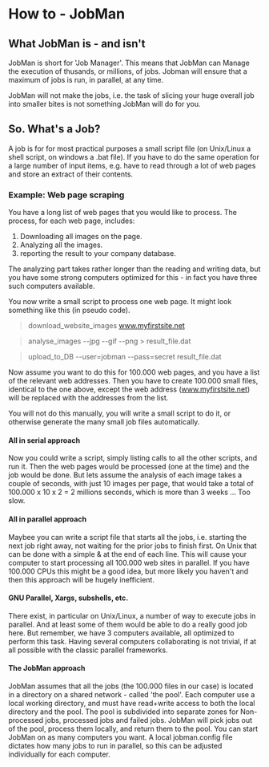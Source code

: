 

# How to - JobMan


## What JobMan is - and isn't

JobMan is short for 'Job Manager'. This means that JobMan can Manage the execution of thusands, or millions, of jobs. Jobman will ensure that a maximum of jobs is run, in parallel, at any time.

JobMan will not make the jobs, i.e. the task of slicing your huge overall job into smaller bites is not something JobMan will do for you.


## So. What's a Job?

 A job is for for most practical purposes a small script file (on Unix/Linux a shell script, on windows a .bat file).
 If you have to do the same operation for a large number of input items, e.g. have to read through a lot of web pages and store an extract of their contents.


 ### Example: Web page scraping

 You have a long list of web pages that you would like to process. The process, for each web page,  includes:

 1. Downloading all images on the page.
 2. Analyzing all the images.
 3. reporting the result to your company database.


 The analyzing part takes rather longer than the reading and writing data, but you have some strong computers optimized for this - in fact you have three such computers available.

 You now write a small script to process one web page. It might look something like this (in pseudo code).

>download_website_images  www.myfirstsite.net

>analyse_images  --jpg --gif --png  > result_file.dat

>upload_to_DB  --user=jobman  --pass=secret  result_file.dat

Now assume you want to do this for 100.000 web pages, and you have a list of the relevant web addresses. Then you have to create 100.000 small files, identical to the one above, except the web address (www.myfirstsite.net) will be replaced with the addresses from the list.

You will not do this manually, you will write a small script to do it, or otherwise generate the many small job files automatically.

#### All in serial approach
Now you could write a script, simply listing calls to all the other scripts, and run it. Then the web pages would be processed (one at the time) and the job would be done. But lets assume the analysis of each image takes a couple of seconds, with just 10 images per page, that would take a total of 100.000 x 10 x 2 = 2 millions seconds, which is more than 3 weeks ... Too slow.

#### All in parallel approach
Maybee you can write a script file that starts all the jobs, i.e. starting the next job right away, not waiting for the prior jobs to finish first. On Unix that can be done with a simple & at the end of each line. This will cause your computer to start processing all 100.000 web sites in parallel. If you have 100.000 CPUs this might be a good idea, but more likely you haven't and then this approach will be hugely inefficient.

#### GNU Parallel, Xargs, subshells, etc.

There exist, in particular on Unix/Linux, a number of way to execute jobs in parallel. And at least some of them would be able to do a really good job here. But remember, we have 3 computers available, all optimized to perform this task. Having several computers collaborating is not trivial, if at all possible with the classic parallel frameworks.

#### The JobMan approach

JobMan assumes that all the jobs (the 100.000 files in our case) is located in a directory on a shared network - called 'the pool'. Each computer use a local working directory, and must have read+write access to both the local directory and the pool. The pool is subdivided into separate zones for Non-processed jobs, processed jobs and failed jobs. JobMan will pick jobs out of the pool, process them locally, and return them to the pool. You can start JobMan on as many computers you want. A local jobman.config file dictates how many jobs to run in parallel, so this can be adjusted individually for each computer.
